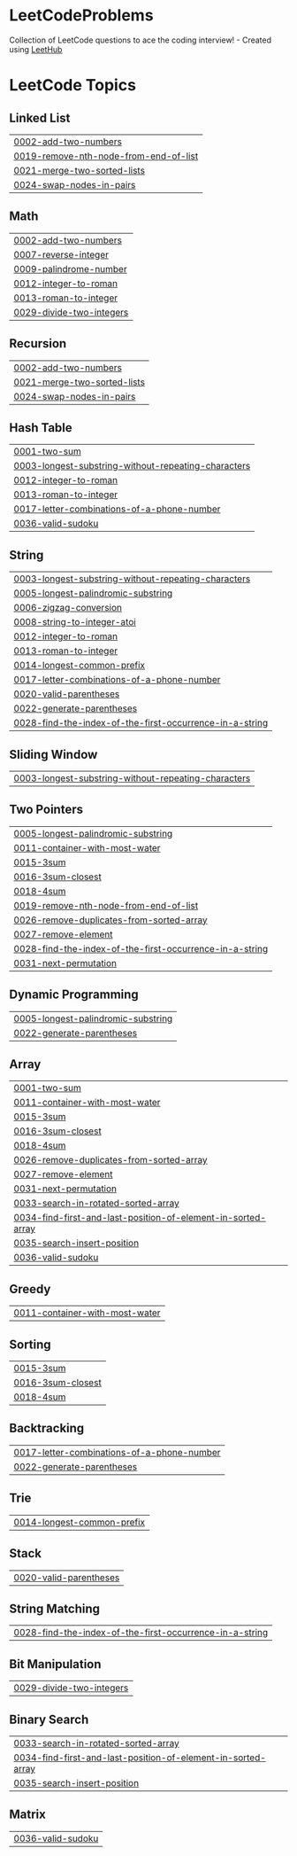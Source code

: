 # LeetCodeProblems
Collection of LeetCode questions to ace the coding interview! - Created using [LeetHub](https://github.com/QasimWani/LeetHub)

<!---LeetCode Topics Start-->
# LeetCode Topics
## Linked List
|  |
| ------- |
| [0002-add-two-numbers](https://github.com/EllbellCode/LeetCodeProblems/tree/master/0002-add-two-numbers) |
| [0019-remove-nth-node-from-end-of-list](https://github.com/EllbellCode/LeetCodeProblems/tree/master/0019-remove-nth-node-from-end-of-list) |
| [0021-merge-two-sorted-lists](https://github.com/EllbellCode/LeetCodeProblems/tree/master/0021-merge-two-sorted-lists) |
| [0024-swap-nodes-in-pairs](https://github.com/EllbellCode/LeetCodeProblems/tree/master/0024-swap-nodes-in-pairs) |
## Math
|  |
| ------- |
| [0002-add-two-numbers](https://github.com/EllbellCode/LeetCodeProblems/tree/master/0002-add-two-numbers) |
| [0007-reverse-integer](https://github.com/EllbellCode/LeetCodeProblems/tree/master/0007-reverse-integer) |
| [0009-palindrome-number](https://github.com/EllbellCode/LeetCodeProblems/tree/master/0009-palindrome-number) |
| [0012-integer-to-roman](https://github.com/EllbellCode/LeetCodeProblems/tree/master/0012-integer-to-roman) |
| [0013-roman-to-integer](https://github.com/EllbellCode/LeetCodeProblems/tree/master/0013-roman-to-integer) |
| [0029-divide-two-integers](https://github.com/EllbellCode/LeetCodeProblems/tree/master/0029-divide-two-integers) |
## Recursion
|  |
| ------- |
| [0002-add-two-numbers](https://github.com/EllbellCode/LeetCodeProblems/tree/master/0002-add-two-numbers) |
| [0021-merge-two-sorted-lists](https://github.com/EllbellCode/LeetCodeProblems/tree/master/0021-merge-two-sorted-lists) |
| [0024-swap-nodes-in-pairs](https://github.com/EllbellCode/LeetCodeProblems/tree/master/0024-swap-nodes-in-pairs) |
## Hash Table
|  |
| ------- |
| [0001-two-sum](https://github.com/EllbellCode/LeetCodeProblems/tree/master/0001-two-sum) |
| [0003-longest-substring-without-repeating-characters](https://github.com/EllbellCode/LeetCodeProblems/tree/master/0003-longest-substring-without-repeating-characters) |
| [0012-integer-to-roman](https://github.com/EllbellCode/LeetCodeProblems/tree/master/0012-integer-to-roman) |
| [0013-roman-to-integer](https://github.com/EllbellCode/LeetCodeProblems/tree/master/0013-roman-to-integer) |
| [0017-letter-combinations-of-a-phone-number](https://github.com/EllbellCode/LeetCodeProblems/tree/master/0017-letter-combinations-of-a-phone-number) |
| [0036-valid-sudoku](https://github.com/EllbellCode/LeetCodeProblems/tree/master/0036-valid-sudoku) |
## String
|  |
| ------- |
| [0003-longest-substring-without-repeating-characters](https://github.com/EllbellCode/LeetCodeProblems/tree/master/0003-longest-substring-without-repeating-characters) |
| [0005-longest-palindromic-substring](https://github.com/EllbellCode/LeetCodeProblems/tree/master/0005-longest-palindromic-substring) |
| [0006-zigzag-conversion](https://github.com/EllbellCode/LeetCodeProblems/tree/master/0006-zigzag-conversion) |
| [0008-string-to-integer-atoi](https://github.com/EllbellCode/LeetCodeProblems/tree/master/0008-string-to-integer-atoi) |
| [0012-integer-to-roman](https://github.com/EllbellCode/LeetCodeProblems/tree/master/0012-integer-to-roman) |
| [0013-roman-to-integer](https://github.com/EllbellCode/LeetCodeProblems/tree/master/0013-roman-to-integer) |
| [0014-longest-common-prefix](https://github.com/EllbellCode/LeetCodeProblems/tree/master/0014-longest-common-prefix) |
| [0017-letter-combinations-of-a-phone-number](https://github.com/EllbellCode/LeetCodeProblems/tree/master/0017-letter-combinations-of-a-phone-number) |
| [0020-valid-parentheses](https://github.com/EllbellCode/LeetCodeProblems/tree/master/0020-valid-parentheses) |
| [0022-generate-parentheses](https://github.com/EllbellCode/LeetCodeProblems/tree/master/0022-generate-parentheses) |
| [0028-find-the-index-of-the-first-occurrence-in-a-string](https://github.com/EllbellCode/LeetCodeProblems/tree/master/0028-find-the-index-of-the-first-occurrence-in-a-string) |
## Sliding Window
|  |
| ------- |
| [0003-longest-substring-without-repeating-characters](https://github.com/EllbellCode/LeetCodeProblems/tree/master/0003-longest-substring-without-repeating-characters) |
## Two Pointers
|  |
| ------- |
| [0005-longest-palindromic-substring](https://github.com/EllbellCode/LeetCodeProblems/tree/master/0005-longest-palindromic-substring) |
| [0011-container-with-most-water](https://github.com/EllbellCode/LeetCodeProblems/tree/master/0011-container-with-most-water) |
| [0015-3sum](https://github.com/EllbellCode/LeetCodeProblems/tree/master/0015-3sum) |
| [0016-3sum-closest](https://github.com/EllbellCode/LeetCodeProblems/tree/master/0016-3sum-closest) |
| [0018-4sum](https://github.com/EllbellCode/LeetCodeProblems/tree/master/0018-4sum) |
| [0019-remove-nth-node-from-end-of-list](https://github.com/EllbellCode/LeetCodeProblems/tree/master/0019-remove-nth-node-from-end-of-list) |
| [0026-remove-duplicates-from-sorted-array](https://github.com/EllbellCode/LeetCodeProblems/tree/master/0026-remove-duplicates-from-sorted-array) |
| [0027-remove-element](https://github.com/EllbellCode/LeetCodeProblems/tree/master/0027-remove-element) |
| [0028-find-the-index-of-the-first-occurrence-in-a-string](https://github.com/EllbellCode/LeetCodeProblems/tree/master/0028-find-the-index-of-the-first-occurrence-in-a-string) |
| [0031-next-permutation](https://github.com/EllbellCode/LeetCodeProblems/tree/master/0031-next-permutation) |
## Dynamic Programming
|  |
| ------- |
| [0005-longest-palindromic-substring](https://github.com/EllbellCode/LeetCodeProblems/tree/master/0005-longest-palindromic-substring) |
| [0022-generate-parentheses](https://github.com/EllbellCode/LeetCodeProblems/tree/master/0022-generate-parentheses) |
## Array
|  |
| ------- |
| [0001-two-sum](https://github.com/EllbellCode/LeetCodeProblems/tree/master/0001-two-sum) |
| [0011-container-with-most-water](https://github.com/EllbellCode/LeetCodeProblems/tree/master/0011-container-with-most-water) |
| [0015-3sum](https://github.com/EllbellCode/LeetCodeProblems/tree/master/0015-3sum) |
| [0016-3sum-closest](https://github.com/EllbellCode/LeetCodeProblems/tree/master/0016-3sum-closest) |
| [0018-4sum](https://github.com/EllbellCode/LeetCodeProblems/tree/master/0018-4sum) |
| [0026-remove-duplicates-from-sorted-array](https://github.com/EllbellCode/LeetCodeProblems/tree/master/0026-remove-duplicates-from-sorted-array) |
| [0027-remove-element](https://github.com/EllbellCode/LeetCodeProblems/tree/master/0027-remove-element) |
| [0031-next-permutation](https://github.com/EllbellCode/LeetCodeProblems/tree/master/0031-next-permutation) |
| [0033-search-in-rotated-sorted-array](https://github.com/EllbellCode/LeetCodeProblems/tree/master/0033-search-in-rotated-sorted-array) |
| [0034-find-first-and-last-position-of-element-in-sorted-array](https://github.com/EllbellCode/LeetCodeProblems/tree/master/0034-find-first-and-last-position-of-element-in-sorted-array) |
| [0035-search-insert-position](https://github.com/EllbellCode/LeetCodeProblems/tree/master/0035-search-insert-position) |
| [0036-valid-sudoku](https://github.com/EllbellCode/LeetCodeProblems/tree/master/0036-valid-sudoku) |
## Greedy
|  |
| ------- |
| [0011-container-with-most-water](https://github.com/EllbellCode/LeetCodeProblems/tree/master/0011-container-with-most-water) |
## Sorting
|  |
| ------- |
| [0015-3sum](https://github.com/EllbellCode/LeetCodeProblems/tree/master/0015-3sum) |
| [0016-3sum-closest](https://github.com/EllbellCode/LeetCodeProblems/tree/master/0016-3sum-closest) |
| [0018-4sum](https://github.com/EllbellCode/LeetCodeProblems/tree/master/0018-4sum) |
## Backtracking
|  |
| ------- |
| [0017-letter-combinations-of-a-phone-number](https://github.com/EllbellCode/LeetCodeProblems/tree/master/0017-letter-combinations-of-a-phone-number) |
| [0022-generate-parentheses](https://github.com/EllbellCode/LeetCodeProblems/tree/master/0022-generate-parentheses) |
## Trie
|  |
| ------- |
| [0014-longest-common-prefix](https://github.com/EllbellCode/LeetCodeProblems/tree/master/0014-longest-common-prefix) |
## Stack
|  |
| ------- |
| [0020-valid-parentheses](https://github.com/EllbellCode/LeetCodeProblems/tree/master/0020-valid-parentheses) |
## String Matching
|  |
| ------- |
| [0028-find-the-index-of-the-first-occurrence-in-a-string](https://github.com/EllbellCode/LeetCodeProblems/tree/master/0028-find-the-index-of-the-first-occurrence-in-a-string) |
## Bit Manipulation
|  |
| ------- |
| [0029-divide-two-integers](https://github.com/EllbellCode/LeetCodeProblems/tree/master/0029-divide-two-integers) |
## Binary Search
|  |
| ------- |
| [0033-search-in-rotated-sorted-array](https://github.com/EllbellCode/LeetCodeProblems/tree/master/0033-search-in-rotated-sorted-array) |
| [0034-find-first-and-last-position-of-element-in-sorted-array](https://github.com/EllbellCode/LeetCodeProblems/tree/master/0034-find-first-and-last-position-of-element-in-sorted-array) |
| [0035-search-insert-position](https://github.com/EllbellCode/LeetCodeProblems/tree/master/0035-search-insert-position) |
## Matrix
|  |
| ------- |
| [0036-valid-sudoku](https://github.com/EllbellCode/LeetCodeProblems/tree/master/0036-valid-sudoku) |
<!---LeetCode Topics End-->